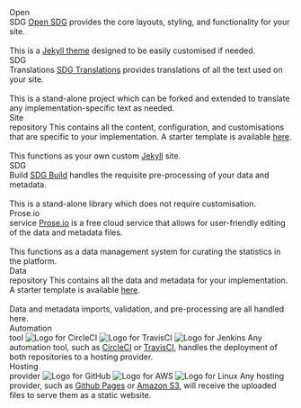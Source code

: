 
<script src="https://cdnjs.cloudflare.com/ajax/libs/jsPlumb/2.8.6/js/jsplumb.js"></script>
<script src="https://unpkg.com/popper.js"></script>
<script src="https://unpkg.com/tooltip.js"></script>

<div id="architecture">
  <div class="container">
    <div class="node" id="open-sdg">
      Open<br>SDG
      <i class="fa fa-info-circle"></i>
      <span class="info">
        <a href="https://github.com/open-sdg/open-sdg">Open SDG</a> provides the core layouts, styling, and functionality for your site.
        <br><br>
        This is a <a href="https://jekyllrb.com/docs/themes/">Jekyll theme</a>
        designed to be easily customised if needed.
      </span>
    </div>
    <div class="node" id="sdg-translations">
      SDG<br>Translations
      <i class="fa fa-info-circle"></i>
      <span class="info">
        <a href="https://github.com/open-sdg/sdg-translations">SDG Translations</a> provides translations of all the text used on your site.
        <br><br>
        This is a stand-alone project which can be forked and extended to translate
        any implementation-specific text as needed.
      </span>
    </div>
    <div class="node" id="site-repo">
      Site<br>repository
      <i class="fa fa-info-circle"></i>
      <span class="info">
        This contains all the content, configuration, and customisations that
        are specific to your implementation. A starter template is available <a href="https://github.com/open-sdg/open-sdg-site-starter">here</a>.
        <br><br>
        This functions as your own custom <a href="https://jekyllrb.org">Jekyll</a>
        site.
      </span>
    </div>
    <div class="node" id="sdg-build">
      SDG<br>Build
      <i class="fa fa-info-circle"></i>
      <span class="info">
        <a href="https://github.com/open-sdg/sdg-build">SDG Build</a> handles the
        requisite pre-processing of your data and metadata.
        <br><br>
        This is a stand-alone library which does not require customisation.
      </span>
    </div>
    <div class="node" id="prose-io">
      Prose.io<br>service
      <i class="fa fa-info-circle"></i>
      <span class="info">
        <a href="https://prose.io">Prose.io</a> is a free cloud service that allows
        for user-friendly editing of the data and metadata files.
        <br><br>
        This functions as a data management system for curating the statistics in
        the platform.
      </span>
    </div>
    <div class="node" id="data-repo">
      Data<br>repository
      <i class="fa fa-info-circle"></i>
      <span class="info">
        This contains all the data and metadata for your implementation. A starter template is available <a href="https://github.com/open-sdg/open-sdg-data-starter">here</a>.
        <br><br>
        Data and metadata imports, validation, and pre-processing are all
        handled here.
      </span>
    </div>
    <div class="node" id="automation">
      Automation<br>tool
      <i class="fa fa-info-circle"></i>
      <img src="../img/circleci.png" alt="Logo for CircleCI" />
      <img src="../img/travisci.png" alt="Logo for TravisCI" />
      <img src="../img/jenkins.png" alt="Logo for Jenkins" />
      <span class="info">
        Any automation tool, such as <a href="../automation/circle-ci/">CircleCI</a>
        or <a href="../automation/travis-ci/">TravisCI</a>, handles the deployment
        of both repositories to a hosting provider.
      </span>
    </div>
    <div class="node" id="hosting">
      Hosting<br>provider
      <i class="fa fa-info-circle"></i>
      <img src="../img/github.png" alt="Logo for GitHub" />
      <img src="../img/aws.png" alt="Logo for AWS" />
      <img src="../img/linux.png" alt="Logo for Linux" />
      <span class="info">
        Any hosting provider, such as <a href="../hosting/github-pages/">Github Pages</a> or <a href="../hosting/aws-s3/">Amazon S3</a>, will receive the
        uploaded files to serve them as a static website.
      </span>
    </div>
  </div>
</div>

<script>
jsPlumb.ready(function () {

  // Draw the connections using the jsPlumb library.
  jsPlumb.importDefaults({
    ConnectionsDetachable: false,
    Connector: 'Straight',
    Endpoint: [ 'Dot', { radius: 4 } ],
    Overlays: [ ["Arrow" , { width:12, length:12, location:0.5 }] ],
    Anchors: ['Bottom', 'Top'],
  });
  jsPlumb.connect({
    source: 'open-sdg',
    target: 'site-repo',
  });
  jsPlumb.connect({
    source: 'sdg-translations',
    target: 'site-repo',
  });
  jsPlumb.connect({
    source: 'prose-io',
    target: 'data-repo',
  });
  jsPlumb.connect({
    source: 'sdg-build',
    target: 'data-repo',
  });
  jsPlumb.connect({
    source: 'data-repo',
    target: 'site-repo',
    anchors: ['Left', 'Right'],
  });
  jsPlumb.connect({
    source: 'data-repo',
    target: 'automation',
  });
  jsPlumb.connect({
    source: 'site-repo',
    target: 'automation',
  });
  jsPlumb.connect({
    source: 'automation',
    target: 'hosting',
  });
  window.addEventListener('resize', function() {
    jsPlumb.repaintEverything();
  });

  // Add the tooltips with Popper.js.
  var repos = document.getElementsByClassName('node');
  for (var i = 0; i < repos.length; i++) {
    var button = repos[i].getElementsByClassName('fa-info-circle');
    var text = repos[i].getElementsByClassName('info');
    if (text.length && button.length) {
      var instance = new Tooltip(button[0], {
        title: text[0].innerHTML,
        trigger: 'hover focus',
        html: true,
        closeOnClickOutside: true,
      });
    }
  }
});

</script>
